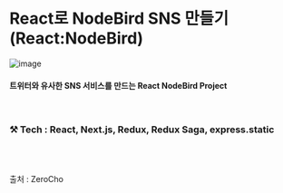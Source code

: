 # React로 NodeBird SNS 만들기 (React:NodeBird)

![image](https://user-images.githubusercontent.com/68500858/161483682-d548382c-1ccb-4c3c-8897-1c97e0aec3bd.png)
<h4> 트위터와 유사한 SNS 서비스를 만드는 React NodeBird Project<br/> </h4>
<br/>

<h3> ⚒ Tech : React, Next.js, Redux, Redux Saga, express.static
</h3>

<br/>
<br/>
<br/>
출처 : ZeroCho
